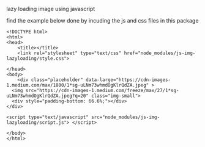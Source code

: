 lazy loading image using javascript


find the example below done by incuding the js and css files in this package

```
<!DOCTYPE html>
<html>
<head>
	<title></title>
	<link rel="stylesheet" type="text/css" href="node_modules/js-img-lazyloading/style.css">

</head>
<body>
	<div class="placeholder" data-large="https://cdn-images-1.medium.com/max/1800/1*sg-uLNm73whmdOgKlrQdZA.jpeg" >
  <img src="https://cdn-images-1.medium.com/freeze/max/27/1*sg-uLNm73whmdOgKlrQdZA.jpeg?q=20" class="img-small">
  <div style="padding-bottom: 66.6%;"></div>
</div>

<script type="text/javascript" src="node_modules/js-img-lazyloading/script.js"> </script>
	
</body>
</html>
```
